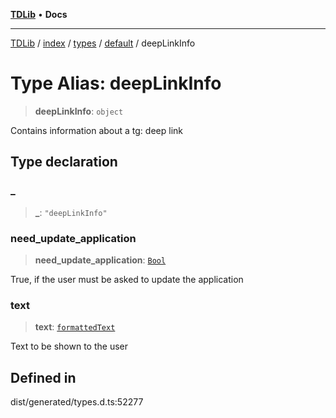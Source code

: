 [**TDLib**](../../../../../../README.md) • **Docs**

***

[TDLib](../../../../../../modules.md) / [index](../../../../../README.md) / [types](../../../README.md) / [default](../README.md) / deepLinkInfo

# Type Alias: deepLinkInfo

> **deepLinkInfo**: `object`

Contains information about a tg: deep link

## Type declaration

### \_

> **\_**: `"deepLinkInfo"`

### need\_update\_application

> **need\_update\_application**: [`Bool`](Bool.md)

True, if the user must be asked to update the application

### text

> **text**: [`formattedText`](formattedText.md)

Text to be shown to the user

## Defined in

dist/generated/types.d.ts:52277
